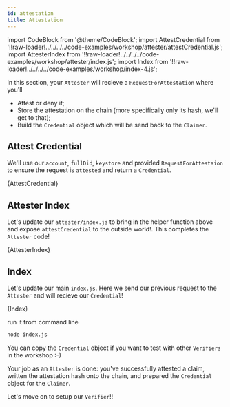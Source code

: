 ```yaml
---
id: attestation
title: Attestation
---
```


import CodeBlock from '@theme/CodeBlock';
import AttestCredential from '!!raw-loader!../../../../code-examples/workshop/attester/attestCredential.js';
import AttesterIndex from '!!raw-loader!../../../../code-examples/workshop/attester/index.js';
import Index from '!!raw-loader!../../../../code-examples/workshop/index-4.js';

In this section, your `Attester` will recieve a `RequestForAttestation` where you'll

- Attest or deny it;
- Store the attestation on the chain (more specifically only its hash, we'll get to that);
- Build the `Credential` object which will be send back to the `Claimer`.

## Attest Credential

We'll use our `account`, `fullDid`, `keystore` and provided `RequestForAttestaion` to ensure
the request is `attested` and return a `Credential`.

<CodeBlock className="language-js">
  {AttestCredential}
</CodeBlock>

## Attester Index

Let's update our `attester/index.js` to bring in the helper function above and expose `attestCredential`
to the outside world!. This completes the `Attester` code!

<CodeBlock className="language-js">
  {AttesterIndex}
</CodeBlock>

## Index

Let's update our main `index.js`. Here we send our previous request to the `Attester`
and will recieve our `Credential`!

<CodeBlock className="language-js">
  {Index}
</CodeBlock>

run it from command line

```bash
node index.js
```

You can copy the `Credential` object if you want to test with other `Verifiers` in the workshop :-)

Your job as an `Attester` is done: you've successfully attested a claim, written the attestation hash onto the chain, and prepared the `Credential` object for the `Claimer`.

Let's move on to setup our `Verifier`!!
